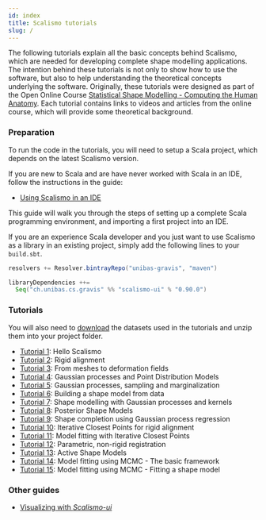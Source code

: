 ```yaml
---
id: index
title: Scalismo tutorials
slug: /
---
```


The following tutorials explain all the basic concepts behind Scalismo, which are needed for developing complete shape modelling applications.
The intention behind these tutorials is not only to show how to use the software, but also to help understanding the theoretical concepts underlying the software.
Originally, these tutorials were designed as part of the Open Online Course [Statistical Shape Modelling - Computing the Human Anatomy](https://www.futurelearn.com/courses/statistical-shape-modelling).
Each tutorial contains links to videos and articles from the online course, which will
provide some theoretical background.

### Preparation

To run the code in the tutorials, you will need to setup a Scala project,
which depends on the latest Scalismo version.

If you are new to Scala and are have never worked with Scala in an IDE, follow the instructions in the guide:

* [Using Scalismo in an IDE](ide)

This guide will walk you through the steps of setting up a complete Scala programming environment, and importing a first project into an IDE.


If you are an experience Scala developer and you just want to use Scalismo as a library in an existing project, simply add the following lines to
your ```build.sbt```.

```scala
resolvers += Resolver.bintrayRepo("unibas-gravis", "maven")

libraryDependencies ++=
  Seq("ch.unibas.cs.gravis" %% "scalismo-ui" % "0.90.0")
```

### Tutorials

You will also need to [download](https://drive.switch.ch/index.php/s/zOJDpqh2ZGxzJJH) the datasets used in the tutorials and unzip them into your project folder.


* [Tutorial 1](tutorials/tutorial1): Hello Scalismo
* [Tutorial 2](tutorials/tutorial2): Rigid alignment
* [Tutorial 3](tutorials/tutorial3): From meshes to deformation fields
* [Tutorial 4](tutorials/tutorial4): Gaussian processes and Point Distribution Models
* [Tutorial 5](tutorials/tutorial5): Gaussian processes, sampling and marginalization
* [Tutorial 6](tutorials/tutorial6): Building a shape model from data
* [Tutorial 7](tutorials/tutorial7): Shape modelling with Gaussian processes and kernels
* [Tutorial 8](tutorials/tutorial8): Posterior Shape Models
* [Tutorial 9](tutorials/tutorial9): Shape completion using Gaussian process regression
* [Tutorial 10](tutorials/tutorial10): Iterative Closest Points for rigid alignment
* [Tutorial 11](tutorials/tutorial11): Model fitting with Iterative Closest Points
* [Tutorial 12](tutorials/tutorial12): Parametric, non-rigid registration
* [Tutorial 13](tutorials/tutorial13): Active Shape Models
* [Tutorial 14](tutorials/tutorial14): Model fitting using MCMC - The basic framework
* [Tutorial 15](tutorials/tutorial15): Model fitting using MCMC - Fitting a shape model


### Other guides

* [Visualizing with *Scalismo-ui*](scalismo-ui-introduction)


